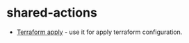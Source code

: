# shared-actions

- [Terraform apply](README_terraform-apply.md) - use it for apply terraform configuration. 
